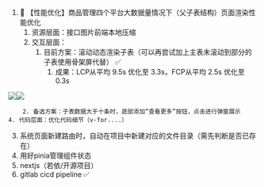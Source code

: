 1. 🚨 【性能优化】商品管理四个平台大数据量情况下（父子表结构）页面渲染性能优化
	1. 资源层面：接口图片前端本地压缩
	2. 交互层面：
		1. 目前方案：滚动动态渲染子表（可以再尝试加上主表未滚动到部分的子表使用骨架屏代替） ✅
			1. 成果：LCP从平均 9.5s 优化至 3.3s，FCP从平均 2.5s 优化至 0.3s

![](Knowledge%20%20▏%20Skill/image/82dd82aa09fc2dbd1fb3a7f223ed6453.png)![](Knowledge%20%20▏%20Skill/image/6c332c271da06d9dce9d324d46fe08b1.png)

		2. 备选方案：子表数据大于十条时，底部添加“查看更多”按钮，点击进行弹窗展示
	4. 代码层面：优化代码细节（v-for....）
3. 系统页面新建路由时，自动在项目中新建对应的文件目录（需先判断是否已存在）
4. 用好pinia管理组件状态
5. nextjs（若依/开源项目）
6. gitlab cicd pipeline ✅